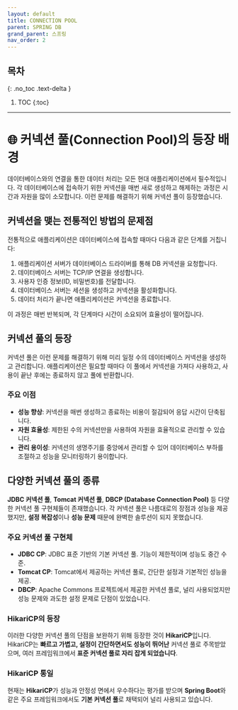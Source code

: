 ```yaml
---
layout: default
title: CONNECTION POOL
parent: SPRING DB
grand_parent: 스프링
nav_order: 2
---
```



## 목차
{: .no_toc .text-delta }

1. TOC
{:toc}

---

# 🌐 커넥션 풀(Connection Pool)의 등장 배경

데이터베이스와의 연결을 통한 데이터 처리는 모든 현대 애플리케이션에서 필수적입니다. 각 데이터베이스에 접속하기 위한 커넥션을 매번 새로 생성하고 해제하는 과정은 시간과 자원을 많이 소모합니다. 이런 문제를 해결하기 위해 커넥션 풀이 등장했습니다.

## 커넥션을 맺는 전통적인 방법의 문제점

전통적으로 애플리케이션은 데이터베이스에 접속할 때마다 다음과 같은 단계를 거칩니다:

1. 애플리케이션 서버가 데이터베이스 드라이버를 통해 DB 커넥션을 요청합니다.
2. 데이터베이스 서버는 TCP/IP 연결을 생성합니다.
3. 사용자 인증 정보(ID, 비밀번호)를 전달합니다.
4. 데이터베이스 서버는 세션을 생성하고 커넥션을 활성화합니다.
5. 데이터 처리가 끝나면 애플리케이션은 커넥션을 종료합니다.

이 과정은 매번 반복되며, 각 단계마다 시간이 소요되어 효율성이 떨어집니다.


## 커넥션 풀의 등장

커넥션 풀은 이런 문제를 해결하기 위해 미리 일정 수의 데이터베이스 커넥션을 생성하고 관리합니다. 애플리케이션은 필요할 때마다 이 풀에서 커넥션을 가져다 사용하고, 사용이 끝난 후에는 종료하지 않고 풀에 반환합니다.

### 주요 이점

- **성능 향상**: 커넥션을 매번 생성하고 종료하는 비용이 절감되어 응답 시간이 단축됩니다.
- **자원 효율성**: 제한된 수의 커넥션만을 사용하여 자원을 효율적으로 관리할 수 있습니다.
- **관리 용이성**: 커넥션의 생명주기를 중앙에서 관리할 수 있어 데이터베이스 부하를 조절하고 성능을 모니터링하기 용이합니다.

## 다양한 커넥션 풀의 종류

**JDBC 커넥션 풀**, **Tomcat 커넥션 풀**, **DBCP (Database Connection Pool)** 등 다양한 커넥션 풀 구현체들이 존재했습니다. 각 커넥션 풀은 나름대로의 장점과 성능을 제공했지만, **설정 복잡성**이나 **성능 문제** 때문에 완벽한 솔루션이 되지 못했습니다.

### 주요 커넥션 풀 구현체
- **JDBC CP**: JDBC 표준 기반의 기본 커넥션 풀. 기능이 제한적이며 성능도 중간 수준.
- **Tomcat CP**: Tomcat에서 제공하는 커넥션 풀로, 간단한 설정과 기본적인 성능을 제공.
- **DBCP**: Apache Commons 프로젝트에서 제공한 커넥션 풀로, 널리 사용되었지만 성능 문제와 과도한 설정 문제로 단점이 있었습니다.

### HikariCP의 등장

이러한 다양한 커넥션 풀의 단점을 보완하기 위해 등장한 것이 **HikariCP**입니다. HikariCP는 **빠르고 가볍고, 설정이 간단하면서도 성능이 뛰어난** 커넥션 풀로 주목받았으며, 여러 프레임워크에서 **표준 커넥션 풀로 자리 잡게 되었습니다**.

### HikariCP 통일
현재는 **HikariCP**가 성능과 안정성 면에서 우수하다는 평가를 받으며 **Spring Boot**와 같은 주요 프레임워크에서도 **기본 커넥션 풀**로 채택되어 널리 사용되고 있습니다.

